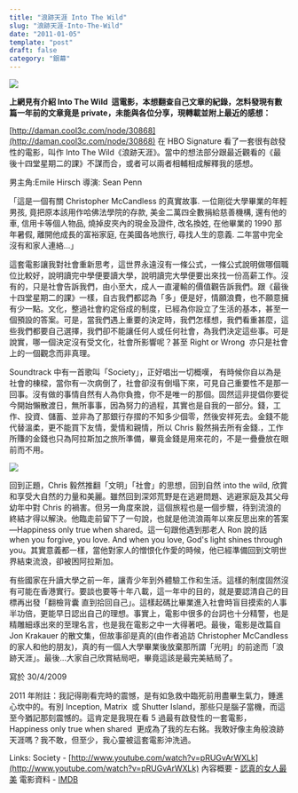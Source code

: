 ```yaml
---
title: "浪跡天涯 Into The Wild"
slug: "浪跡天涯-Into-The-Wild"
date: "2011-01-05"
template: "post"
draft: false
category: "銀幕"
---
```


![](media/into_the_wild.jpg)

**上網見有介紹 Into The Wild  這電影，本想翻查自己文章的紀錄，怎料發現有數篇一年前的文章竟是 private，未能與各位分享，現轉載並附上最近的感想：**

[http://daman.cool3c.com/node/30868](http://daman.cool3c.com/node/30868) 在 HBO Signature 看了一套很有啟發性的電影，叫作 Into The Wild《浪跡天涯》。當中的想法部分跟最近觀看的《最後十四堂星期二的課》不謀而合，或者可以兩者相輔相成解釋我的感想。

男主角:Emile Hirsch 導演: Sean Penn

「這是一個有關 Christopher McCandless 的真實故事. 一位剛從大學畢業的年輕男孩, 竟把原本該用作哈佛法學院的存款, 美金二萬四全數捐給慈善機構, 還有他的車, 信用卡等個人物品, 燒掉皮夾內的現金及證件, 改名換姓, 在他畢業的 1990 那年暑假, 離開他成長的富裕家庭, 在美國各地旅行, 尋找人生的意義. 二年當中完全沒有和家人連絡...」

這套電影讓我對社會重新思考，這世界永遠沒有一條公式，一條公式說明做哪個職位比較好，說明讀完中學便要讀大學，說明讀完大學便要出來找一份高薪工作。沒有的，只是社會告訴我們，由小至大，成人一直灌輸的價值觀告訴我們。跟《最後十四堂星期二的課》一樣，自古我們都認為「多」便是好，情願浪費，也不願意擁有少一點。文化，整過社會約定俗成的制度，已經為你設立了生活的基本，甚至一個預設的答案。可是，當我們遇上重要的決定時，我們怎樣想，我們看重甚麼，這些我們都要自己選擇，我們卻不能讓任何人或任何社會，為我們決定這些事。可是說實，哪一個決定沒有受文化，社會所影響呢？甚至 Right or Wrong  亦只是社會上的一個觀念而非真理。

Soundtrack 中有一首歌叫「Society」，正好唱出一切概嘆， 有時候你自以為是社會的棟樑，當你有一次病倒了，社會卻沒有倒塌下來，可見自己重要性不是那一回事。沒有做的事情自然有人為你負擔，你不是唯一的那個。固然這非提倡你要從今開始懶散渡日，無所事事，因為努力的過程，其實也是自我的一部分。錢，工作、投資、儲蓄、並非為了那銀行存摺的不知多少個零，然後安祥死去。金錢不能代替溫柔，更不能買下友情，愛情和親情，所以 Chris 毅然捐去所有金錢.，工作所賺的金錢也只為阿拉斯加之旅所準備，畢竟金錢是用來花的，不是一疊疊放在眼前而不用。

![](media/Into_the_wild_costa.jpg)

回到正題，Chris 毅然推翻「文明」「社會」的思想，回到自然 into the wild, 欣賞和享受大自然的力量和美麗。雖然回到深郊荒野是在逃避問題、逃避家庭及其父母幼年中對 Chris 的禍害。但另一角度來說，這個旅程也是一個步驟，待到流浪的終結才得以解決。他臨走前留下了一句說，也就是他流浪兩年以來反思出來的答案—Happiness only true when shared。這一句跟他遇到那老人 Ron 說的話 when you forgive, you love. And when you love, God's light shines through you。其實意義都一樣，當他對家人的憎恨化作愛的時候，他已經準備回到文明世界結束流浪，卻被困阿拉斯加。

有些國家在升讀大學之前一年，讓青少年到外體驗工作和生活。這樣的制度固然沒有可能在香港實行。要談也要等十年八載，這一年中的目的，就是要認清自己的目標再出發「翻檢背囊 直到拾回自己」。這樣起碼比畢業進入社會時盲目摸索的人事半功倍，更能早日認出自己的理想。事實上，電影中很多的台詞也十分精警，也是精雕細琢出來的至理名言，也是我在電影之中一大得著吧。最後，電影是改篇自 Jon Krakauer 的散文集，但故事卻是真的(由作者追訪 Christopher McCandless 的家人和他的朋友)，真的有一個人大學畢業後放棄那所謂「光明」的前途而「浪跡天涯」。最後...大家自己欣賞結局吧，畢竟這該是最完美結局了。

寫於 30/4/2009

2011 年附註：我記得剛看完時的震憾，是有如急救中臨死前用盡畢生氣力，錘進心坎中的。有別 Inception, Matrix  或 Shutter Island，那些只是腦子當機，而這至今猶記那刻震憾的。這肯定是我現在看 5 過最有啟發性的一套電影，Happiness only true when shared  更成為了我的左右銘。我敢好像主角般浪跡天涯嗎？我不敢，但至少，我心靈被這套電影沖洗過。

Links: Society - [http://www.youtube.com/watch?v=pRUGvArWXLk](http://www.youtube.com/watch?v=pRUGvArWXLk)
內容概要 - [認真的女人最美](http://www.sabrinahuang.com/2007/11/into-the-wild.html)
電影資料 - [IMDB](http://www.imdb.com/title/tt0758758/)
